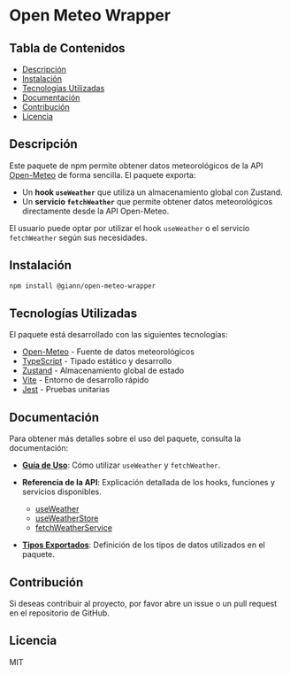 # Open Meteo Wrapper

## Tabla de Contenidos

- [Descripción](#descripción)
- [Instalación](#instalación)
- [Tecnologías Utilizadas](#tecnologías-utilizadas)
- [Documentación](#documentación)
- [Contribución](#contribución)
- [Licencia](#licencia)

## Descripción

Este paquete de npm permite obtener datos meteorológicos de la API [Open-Meteo](https://open-meteo.com) de forma sencilla.
El paquete exporta:

- Un **hook `useWeather`** que utiliza un almacenamiento global con Zustand.
- Un **servicio `fetchWeather`** que permite obtener datos meteorológicos directamente desde la API Open-Meteo.

El usuario puede optar por utilizar el hook `useWeather` o el servicio `fetchWeather` según sus necesidades.

## Instalación

```bash
npm install @giann/open-meteo-wrapper
```

## Tecnologías Utilizadas

El paquete está desarrollado con las siguientes tecnologías:

- [Open-Meteo](https://open-meteo.com) - Fuente de datos meteorológicos
- [TypeScript](https://www.typescriptlang.org/) - Tipado estático y desarrollo
- [Zustand](https://zustand.surge.sh/) - Almacenamiento global de estado
- [Vite](https://vitejs.dev/) - Entorno de desarrollo rápido
- [Jest](https://jestjs.io/) - Pruebas unitarias

## Documentación

Para obtener más detalles sobre el uso del paquete, consulta la documentación:

- **[Guía de Uso](./docs/usage.md)**: Cómo utilizar `useWeather` y `fetchWeather`.
- **Referencia de la API**: Explicación detallada de los hooks, funciones y servicios disponibles.

  - [useWeather](./docs/api-reference/useWeather.md)
  - [useWeatherStore](./docs/api-reference/useWeatherStore.md)
  - [fetchWeatherService](./docs/api-reference/fetchWeatherService.md)

- **[Tipos Exportados](./docs/types.md)**: Definición de los tipos de datos utilizados en el paquete.

## Contribución

Si deseas contribuir al proyecto, por favor abre un issue o un pull request en el repositorio de GitHub.

## Licencia

MIT
